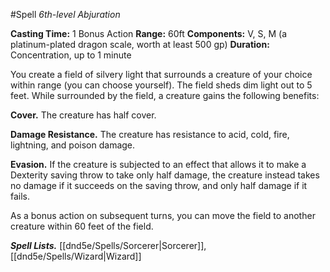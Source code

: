 #Spell
*6th-level Abjuration*

**Casting Time:** 1 Bonus Action
**Range:** 60ft
**Components:** V, S, M (a platinum-plated dragon scale, worth at least 500 gp)
**Duration:** Concentration, up to 1 minute

You create a field of silvery light that surrounds a creature of your choice within range (you can choose yourself). The field sheds dim light out to 5 feet. While surrounded by the field, a creature gains the following benefits:

**Cover.** The creature has half cover.

**Damage Resistance.** The creature has resistance to acid, cold, fire, lightning, and poison damage.

**Evasion.** If the creature is subjected to an effect that allows it to make a Dexterity saving throw to take only half damage, the creature instead takes no damage if it succeeds on the saving throw, and only half damage if it fails.

As a bonus action on subsequent turns, you can move the field to another creature within 60 feet of the field.


***Spell Lists.*** [[dnd5e/Spells/Sorcerer\|Sorcerer]], [[dnd5e/Spells/Wizard\|Wizard]]